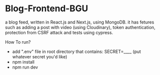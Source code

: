 # Blog-Frontend-BGU
a blog feed, written in React.js and Next.js, using MongoDB. it has fetures such as adding a post with video (using Cloudinary), token authentication, protection from CSRF attack and tests using cypress.

How To run? 
- add ".env" file in root directory that contains: SECRET=____ (put whatever secret you'd like) 
- npm install
- npm run dev
